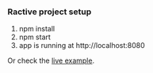 ### Ractive project setup

1. npm install
2. npm start
3. app is running at http://localhost:8080


Or check the [live example](https://abudaan.github.io/ractive/dist/).